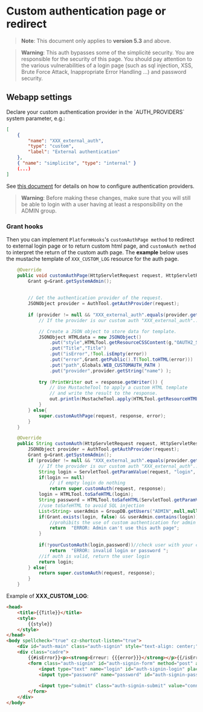 
Custom authentication page or redirect
=======================================
> **Note**: This document only applies to **version 5.3** and above.

> **Warning**: This auth bypasses some of the simplicité security. You are responsible for the security of this page. You should pay attention to the various vulnerabilities of a login page (such as sql injection, XSS, Brute Force Attack, Inappropriate Error Handling ...) and password security.

<h2 id="webappsettings">Webapp settings</h2>
Declare your custom authentication provider in the `AUTH_PROVIDERS` system parameter, e.g.:

```json
[
	{
		"name": "XXX_external_auth",
		"type": "custom",
		"label": "External authentication"
	},
    { "name": "simplicite", "type": "internal" }
	(...)
]
```

See [this document](/lesson/docs/authentication/tomcat-multi-auth-providers) for details on how to configure authentication providers.
> **Warning**: Before making these changes, make sure that you will still be able to login with a user having at least a responsibility on the ADMIN group.

<h3 id="PlatformHooks">Grant hooks</h3>

Then you can implement `PlatformHooks`'s `customAuthPage method` to redirect to external login page or to return custom html page, and `customAuth method` to interpret the return of the custom auth page.
The **example** below uses the mustache template of `XXX_CUSTOM_LOG` resource for the auth page. 

```Java
    @Override
	public void customAuthPage(HttpServletRequest request, HttpServletResponse response, String error) throws Exception {
		Grant g=Grant.getSystemAdmin();
        
        
        // Get the authentication provider of the request.
		JSONObject provider = AuthTool.getAuthProvider(request);
		
		if (provider != null && "XXX_external_auth".equals(provider.getString("name"))) {
            // If the provider is our custom auth "XXX_external_auth"...

            // Create a JSON object to store data for template.
		    JSONObject HTMLdata = new JSONObject()
                .put("style",HTMLTool.getResourceCSSContent(g,"OAUTH2_STYLES"))
                .put("Title","Title")
                .put("isError",!Tool.isEmpty(error))
                .put("error",Grant.getPublic().T(Tool.toHTML(error)))
                .put("path",Globals.WEB_CUSTOMAUTH_PATH )
                .put("provider",provider.getString("name") );
			
			try (PrintWriter out = response.getWriter()) {
                // Use MustacheTool to apply a custom HTML template
                // and write the result to the response.
				out.println(MustacheTool.apply(HTMLTool.getResourceHTMLContent(g, "XXX_CUSTOM_LOG"), HTMLdata));
			}
		} else{
			super.customAuthPage(request, response, error);
        }
	}

    @Override
	public String customAuth(HttpServletRequest request, HttpServletResponse response) throws Exception {
		JSONObject provider = AuthTool.getAuthProvider(request);
		Grant g=Grant.getSystemAdmin();
		if (provider != null && "XXX_external_auth".equals(provider.getString("name"))) {
            // If the provider is our custom auth "XXX_external_auth"...
			String login = ServletTool.getParamValue(request, "login", null);
			if(login == null)
                // if empty login do nothing
				return super.customAuth(request, response);
			login = HTMLTool.toSafeHTML​(login);
			String password = HTMLTool.toSafeHTML(ServletTool.getParamValue(request, "password", null));
            //use toSafeHTML to avoid SQL injection
			List<String> userAdmin = GroupDB.getUsers("ADMIN",null,null);
			if(Grant.exists(login, false) && userAdmin.contains(login)){
                //prohibits the use of custom authentication for admin users
				return  "ERROR: Admin can't use this auth page";
			}
			
			if(!yourCustomAuth(login,password))//check user with your custom function
				return  "ERROR: invalid login or password ";
			//if auth is valid, return the user login
			return login;
		} else{
			return super.customAuth(request, response);
        }
	}
```
Example of **XXX_CUSTOM_LOG**:
```html
<head>
    <title>{{Title}}</title>
    <style>
        {{style}}
    </style>
</head>
<body spellcheck="true" cz-shortcut-listen="true">
    <div id="auth-main" class="auth-signin" style="text-align: center;">
    <div class="cadre">
        {{#isError}}<p><strong>Erreur: {{{error}}}</strong></p>{{/isError}}
        <form class="auth-signin" id="auth-signin-form" method="post" action="{{path}}?_provider={{provider}}">
            <input type="text" name="login" id="auth-signin-login" placeholder="login" value="">
            <input type="password" name="password" id="auth-signin-password" placeholder="password" value="">
            
            <input type="submit" class="auth-signin-submit" value="connexion">
        </form>
    </div>
</body>
```

